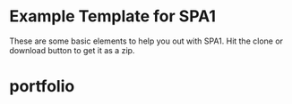 # Example Template for SPA1

These are some basic elements to help you out with SPA1. Hit the clone or download button to get it as a zip. 
# portfolio
